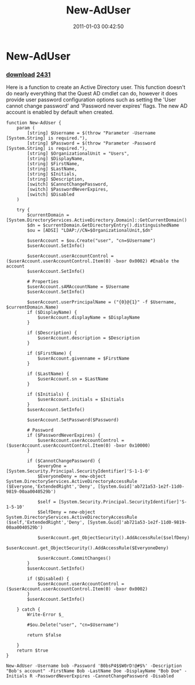 ﻿---
pid:            2430
parent:         0
children:       2431
poster:         Andy Arismendi
title:          New-AdUser
date:           2011-01-03 00:42:50
description:    Here is a function to create an Active Directory user. This function doesn't do nearly everything that the Quest AD cmdlet can do, however it does provide user password configuration options such as setting the 'User cannot change password' and 'Password never expires' flags. The new AD account is enabled by default when created.
format:         posh
---

# New-AdUser

### [download](2430.ps1)  [2431](2431.md)

Here is a function to create an Active Directory user. This function doesn't do nearly everything that the Quest AD cmdlet can do, however it does provide user password configuration options such as setting the 'User cannot change password' and 'Password never expires' flags. The new AD account is enabled by default when created.

```posh
function New-AdUser {
    param (
        [string] $Username = $(throw "Parameter -Username [System.String] is required."),
        [string] $Password = $(throw "Parameter -Password [System.String] is required."),
        [string] $OrganizationalUnit = "Users",
        [string] $DisplayName,
        [string] $FirstName,
        [string] $LastName,
        [string] $Initials,
        [string] $Description,
        [switch] $CannotChangePassword,
        [switch] $PasswordNeverExpires,
        [switch] $Disabled
    )
    
    try {
        $currentDomain = [System.DirectoryServices.ActiveDirectory.Domain]::GetCurrentDomain()
        $dn = $currentDomain.GetDirectoryEntry().distinguishedName
        $ou = [ADSI] "LDAP://CN=$OrganizationalUnit,$dn"
        
        $userAccount = $ou.Create("user", "cn=$Username")
        $userAccount.SetInfo()

        $userAccount.userAccountControl = ($userAccount.userAccountControl.Item(0) -bxor 0x0002) #Enable the account
        $userAccount.SetInfo()
        
        # Properties
        $userAccount.sAMAccountName = $Username
        $userAccount.SetInfo()
        
        $userAccount.userPrincipalName = ("{0}@{1}" -f $Username, $currentDomain.Name)
        if ($DisplayName) {
            $userAccount.displayName = $DisplayName
        }
        
        if ($Description) {
            $userAccount.description = $Description
        }
        
        if ($FirstName) {
            $userAccount.givenname = $FirstName
        }
        
        if ($LastName) {
            $userAccount.sn = $LastName
        }
        
        if ($Initials) {
            $userAccount.initials = $Initials
        }
        $userAccount.SetInfo()
        
        $userAccount.SetPassword($Password)
        
        # Password
        if ($PasswordNeverExpires) {
            $userAccount.userAccountControl = ($userAccount.userAccountControl.Item(0) -bxor 0x10000)
        }
        
        if ($CannotChangePassword) {
            $everyOne = [System.Security.Principal.SecurityIdentifier]'S-1-1-0' 
            $EveryoneDeny = new-object System.DirectoryServices.ActiveDirectoryAccessRule ($Everyone,'ExtendedRight','Deny', [System.Guid]'ab721a53-1e2f-11d0-9819-00aa0040529b')
             
            $self = [System.Security.Principal.SecurityIdentifier]'S-1-5-10' 
            $SelfDeny = new-object System.DirectoryServices.ActiveDirectoryAccessRule ($self,'ExtendedRight','Deny', [System.Guid]'ab721a53-1e2f-11d0-9819-00aa0040529b') 

            $userAccount.get_ObjectSecurity().AddAccessRule($selfDeny) 
            $userAccount.get_ObjectSecurity().AddAccessRule($EveryoneDeny) 

            $userAccount.CommitChanges() 
        }
        $userAccount.SetInfo()
        
        if ($Disabled) {
            $userAccount.userAccountControl = ($userAccount.userAccountControl.Item(0) -bxor 0x0002)
        }
        $userAccount.SetInfo()
                
    } catch {
        Write-Error $_
                
        #$ou.Delete("user", "cn=$Username")
        
        return $false
        
    }
    return $true
}

New-AdUser -Username bob -Password 'B0bsP4$$W0rD!@#$%' -Description "Bob's account" -FirstName Bob -LastName Doe -DisplayName "Bob Doe" -Initials R -PasswordNeverExpires -CannotChangePassword -Disabled
```
